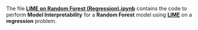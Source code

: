The file [**LIME on Random Forest (Regression).ipynb**](https://github.com/mohitr7/model-interpretability-for-machine-learning-models/blob/master/lime/regression/LIME%20on%20Random%20Forest%20(Regression).ipynb) contains the code to perform **Model Interpretability** for a **Random Forest** model using [**LIME**](https://github.com/marcotcr/lime) on a **regression** problem.
